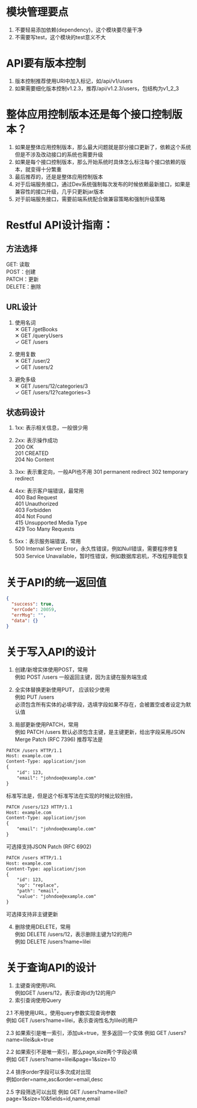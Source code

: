 # 模块管理要点
1. 不要轻易添加依赖(dependency)，这个模块要尽量干净
2. 不需要写test，这个模块的test意义不大


# API要有版本控制
1. 版本控制推荐使用URI中加入标记，如/api/v1/users
2. 如果需要细化版本控制v1.2.3，推荐/api/v1.2.3/users，包结构为v1_2_3

# 整体应用控制版本还是每个接口控制版本？
1. 如果是整体应用控制版本，那么最大问题就是部分接口更新了，依赖这个系统但是不涉及改动接口的系统也需要升级
2. 如果是每个接口控制版本，那么开始系统时具体怎么标注每个接口依赖的版本，就变得十分繁重
3. 最后推荐的，还是是整体应用控制版本
4. 对于后端服务接口，通过Dev系统强制每次发布的时候依赖最新接口，如果是兼容性的接口升级，几乎只更新jar版本
5. 对于前端服务接口，需要前端系统配合做兼容策略和强制升级策略


# Restful API设计指南：

## 方法选择 
GET: 读取  
POST：创建  
PATCH：更新  
DELETE：删除  

## URL设计  
1. 使用名词  
&#10005; GET /getBooks  
&#10005; GET /queryUsers  
&#10003; GET /users  

2. 使用复数  
&#10005; GET /user/2  
&#10003; GET /users/2  

3. 避免多级  
&#10005; GET /users/12/categories/3  
&#10003; GET /users/12?categories=3

## 状态码设计
1. 1xx: 表示相关信息，一般很少用  

2. 2xx: 表示操作成功  
200 OK  
201 CREATED  
204 No Content  

3. 3xx: 表示重定向，一般API也不用
301 permanent redirect
302 temporary redirect

4. 4xx: 表示客户端错误，最常用  
400 Bad Request  
401 Unauthorized  
403 Forbidden  
404 Not Found  
415 Unsupported Media Type  
429 Too Many Requests  

5. 5xx：表示服务端错误，常用  
500 Internal Server Error，永久性错误，例如Null错误，需要程序修复  
503 Service Unavailable，暂时性错误，例如数据库宕机，不改程序能恢复

# 关于API的统一返回值

```json
{
  "success": true,
  "errCode": 20059,
  "errMsg": "",
  "data": {}
}
```

# 关于写入API的设计
1. 创建/新增实体使用POST，常用  
例如 POST /users
一般返回主键，因为主键在服务端生成  

2. 全实体替换更新使用PUT， 应该较少使用  
例如 PUT /users  
必须包含所有实体的必填字段，选填字段如果不存在，会被置空或者设定为默认值

3. 局部更新使用PATCH，常用  
例如 PATCH /users
默认必须包含主键，是主键更新，给出字段采用JSON Merge Patch (RFC 7396)
推荐写法是
```html
PATCH /users HTTP/1.1
Host: example.com
Content-Type: application/json
{
    "id": 123,
    "email": "johndoe@example.com"
}
```

标准写法是，但是这个标准写法在实现的时候比较别扭，
```html
PATCH /users/123 HTTP/1.1
Host: example.com
Content-Type: application/json
{
    "email": "johndoe@example.com"
}
```


可选择支持JSON Patch (RFC 6902)
```html
PATCH /users HTTP/1.1
Host: example.com
Content-Type: application/json
{   
    "id": 123,
    "op": "replace",
    "path": "email",
    "value": "johndoe@example.com"
}
```
可选择支持非主键更新


4. 删除使用DELETE，常用  
例如 DELETE /users/12，表示删除主键为12的用户  
例如 DELETE /users?name=lilei


# 关于查询API的设计
1. 主键查询使用URL  
例如GET /users/12，表示查询id为12的用户
2. 索引查询使用Query  

2.1 不用使用URL，使用query参数实现查询参数  
例如 GET /users?name=lilei，表示查询性名为lilei的用户   

2.3 如果索引是唯一索引，添加uk=true，至多返回一个实体
例如 GET /users?name=lilei&uk=true  

2.2 如果索引不是唯一索引，那么page,size两个字段必填  
例如 GET /users?name=lilei&page=1&size=10  

2.4 排序order字段可以多次成对出现  
例如order=name,asc&order=email,desc

2.5 字段筛选可以出现
例如 GET /users?name=lilei?page=1&size=10&fields=id,name,email





